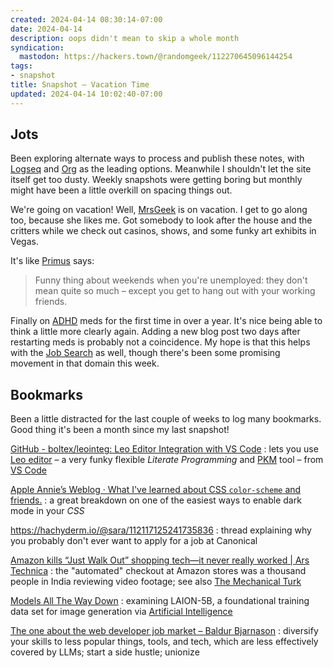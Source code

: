 ```yaml
---
created: 2024-04-14 08:30:14-07:00
date: 2024-04-14
description: oops didn't mean to skip a whole month
syndication:
  mastodon: https://hackers.town/@randomgeek/112270645096144254
tags:
- snapshot
title: Snapshot – Vacation Time
updated: 2024-04-14 10:02:40-07:00
---
```


## Jots

Been exploring alternate ways to process and publish these notes, with [Logseq](../../../card/Logseq.md) and [Org](../../../card/Org.md) as the leading options. Meanwhile I shouldn't let the site itself get too dusty. Weekly snapshots were getting boring but monthly might have been a little overkill on spacing things out.

We're going on vacation! Well, [MrsGeek](../../../card/MrsGeek.md) is on vacation. I get to go along too, because she likes me. Got somebody to look after the house and the critters while we check out casinos, shows, and some funky art exhibits in Vegas.

It's like [Primus](https://song.link/i/927512016) says:

 > 
 > Funny thing about weekends when you're unemployed: they don't mean quite so much – except you get to hang out with your working friends.

Finally on [ADHD](../../../card/ADHD.md) meds for the first time in over a year. It's nice being able to think a little more clearly again. Adding a new blog post two days after restarting meds is probably not a coincidence. My hope is that this helps with the [Job Search](../../../card/Job%20Search.md) as well, though there's been some promising movement in that domain this week.

## Bookmarks

Been a little distracted for the last couple of weeks to log many bookmarks. Good thing it's been a month since my last snapshot!

[GitHub - boltex/leointeg: Leo Editor Integration with VS Code](https://github.com/boltex/leointeg)
: lets you use [Leo editor](https://leo-editor.github.io/leo-editor/) – a very funky flexible *Literate Programming* and [PKM](../../../card/PKM.md) tool – from [VS Code](../../../card/VS%20Code.md)

[Apple Annie’s Weblog · What I've learned about CSS `color-scheme` and friends.](https://weblog.anniegreens.lol/2024/04/what-ive-learned-about-css-color-scheme-and-system-color)
: a great breakdown on one of the easiest ways to enable dark mode in your *CSS*

https://hachyderm.io/@sara/112117125241735836
: thread explaining why you probably don't ever want to apply for a job at Canonical

[Amazon kills “Just Walk Out” shopping tech—it never really worked | Ars Technica](https://arstechnica.com/gadgets/2024/04/amazon-ends-ai-powered-store-checkout-which-needed-1000-video-reviewers/)
: the "automated" checkout at Amazon stores was a thousand people in India reviewing video footage; see also [The Mechanical Turk](https://en.wikipedia.org/wiki/Mechanical_Turk)

[Models All The Way Down](https://knowingmachines.org/models-all-the-way)
: examining LAION-5B, a foundational training data set for image generation via [Artificial Intelligence](../../../card/Artificial%20Intelligence.md)

[The one about the web developer job market – Baldur Bjarnason](https://www.baldurbjarnason.com/2024/the-one-about-the-web-developer-job-market/)
: diversify your skills to less popular things, tools, and tech, which are less effectively covered by LLMs; start a side hustle; unionize